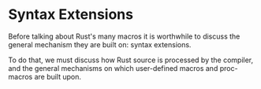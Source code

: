 # Syntax Extensions

Before talking about Rust's many macros it is worthwhile to discuss the general mechanism they are built on: syntax extensions.

To do that, we must discuss how Rust source is processed by the compiler, and the general mechanisms on which user-defined macros and proc-macros are built upon.
